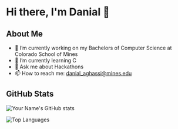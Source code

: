 # Hi there, I'm Danial 👋

## About Me
- 🔭 I’m currently working on my Bachelors of Computer Science at Colorado School of Mines
- 🌱 I’m currently learning C
- 💬 Ask me about Hackathons
- 📫 How to reach me: danial_aghassi@mines.edu

## GitHub Stats
![Your Name's GitHub stats](https://github-readme-stats.vercel.app/api?username=daghassi&show_icons=true&theme=radical)

![Top Languages](https://github-readme-stats.vercel.app/api/top-langs/?username=daghassi&layout=compact&theme=radical)
